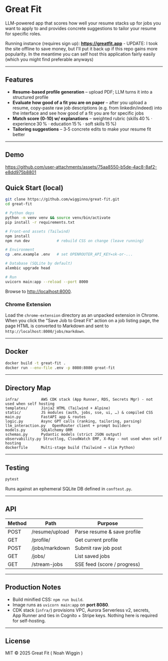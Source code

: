 # Great Fit
LLM-powered app that scores how well your resume stacks up for jobs you want to apply to and provides concrete suggestions to tailor your resume for specific roles.

Running instance (requires sign up): **https://greatfit.app** - UPDATE: I took the site offline to save money, but I'll put it back up if this repo gains more popularity. In the meantime you can self host this application fairly easily (which you might find preferable anyways)

---

## Features
* **Resume-based profile generation** – upload PDF; LLM turns it into a structured profile
* **Evaluate how good of a fit you are on paper** – after you upload a resume, copy-paste raw job descriptions (e.g. from linkedin/indeed) into the interface and see how good of a fit you are for specific jobs
* **Match score (0‑10) w/ explanations** – weighted rubric (skills 40 % · experience 30 % · education 15 % · soft skills 15 %)
* **Tailoring suggestions** – 3‑5 concrete edits to make your resume fit better

---

## Demo

https://github.com/user-attachments/assets/75aa8550-b5de-4ac8-8af2-e8dd975b8801

## Quick Start (local)

```bash
git clone https://github.com/wigginno/great-fit.git
cd great-fit

# Python deps
python -m venv venv && source venv/bin/activate
pip install -r requirements.txt

# Front‑end assets (Tailwind)
npm install
npm run dev            # rebuild CSS on change (leave running)

# Environment
cp .env.example .env   # set OPENROUTER_API_KEY=sk‑or‑...

# Database (SQLite by default)
alembic upgrade head

# Run
uvicorn main:app --reload --port 8000
````

Browse to [http://localhost:8000](http://localhost:8000).

### Chrome Extension

Load the `chrome-extension` directory as an unpacked extension in Chrome.
When you click the "Save Job to Great Fit" action on a job listing page,
the page HTML is converted to Markdown and sent to
`http://localhost:8000/jobs/markdown`.

---

## Docker

```bash
docker build -t great-fit .
docker run --env-file .env -p 8080:8080 great-fit
```

---

## Directory Map

```
infra/          AWS CDK stack (App Runner, RDS, Secrets Mgr) - not used when self hosting
templates/      Jinja2 HTML (Tailwind + Alpine)
static/         JS modules (auth, jobs, sse, ui, …) & compiled CSS
main.py         FastAPI app & routes
logic.py        Async GPT calls (ranking, tailoring, parsing)
llm_interaction.py   OpenRouter client + prompt builders
models.py       SQLAlchemy ORM
schemas.py      Pydantic models (strict JSON output)
observability.py Structlog, CloudWatch EMF, X‑Ray - not used when self hosting
dockerfile      Multi‑stage build (Tailwind → slim Python)
```

---

## Testing

```bash
pytest
```

Runs against an ephemeral SQLite DB defined in `conftest.py`.

---

## API

| Method | Path           | Purpose                     |
| ------ | -------------- | --------------------------- |
| POST   | /resume/upload | Parse resume & save profile |
| GET    | /profile/      | Get current profile         |
| POST   | /jobs/markdown | Submit raw job post         |
| GET    | /jobs/         | List saved jobs             |
| GET    | /stream-jobs   | SSE feed (score / progress) |

---

## Production Notes

* Build minified CSS: `npm run build`.
* Image runs as `uvicorn main:app` on **port 8080**.
* CDK stack (`infra/`) provisions VPC, Aurora Serverless v2, secrets, App Runner and ties in Cognito + Stripe keys. Nothing here is required for self-hosting.

---

## License

MIT © 2025 Great Fit ( Noah Wiggin )

